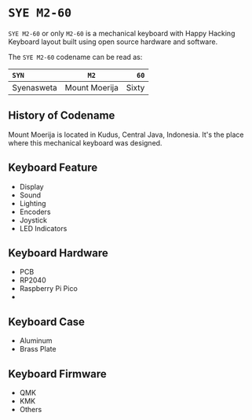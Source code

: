 # `SYE M2-60`

`SYE M2-60` or only `M2-60` is a mechanical keyboard with Happy Hacking Keyboard layout built using open source hardware and software.

The `SYE M2-60` codename can be read as:

| `SYN`      |     `M2`      |  `60` |
| :--------- | :-----------: | ----: |
| Syenasweta | Mount Moerija | Sixty |

## History of Codename

Mount Moerija is located in Kudus, Central Java, Indonesia. It's the place where this mechanical keyboard was designed.

## Keyboard Feature

- Display
- Sound
- Lighting
- Encoders
- Joystick
- LED Indicators


## Keyboard Hardware

- PCB
- RP2040
- Raspberry Pi Pico
- 

## Keyboard Case

- Aluminum
- Brass Plate

## Keyboard Firmware

- QMK
- KMK
- Others

